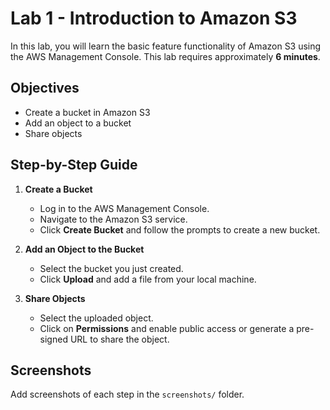 # Lab 1 - Introduction to Amazon S3

In this lab, you will learn the basic feature functionality of Amazon S3 using the AWS Management Console. This lab requires approximately **6 minutes**.

## Objectives
- Create a bucket in Amazon S3
- Add an object to a bucket
- Share objects

## Step-by-Step Guide

1. **Create a Bucket**
   - Log in to the AWS Management Console.
   - Navigate to the Amazon S3 service.
   - Click **Create Bucket** and follow the prompts to create a new bucket.

2. **Add an Object to the Bucket**
   - Select the bucket you just created.
   - Click **Upload** and add a file from your local machine.

3. **Share Objects**
   - Select the uploaded object.
   - Click on **Permissions** and enable public access or generate a pre-signed URL to share the object.

## Screenshots
Add screenshots of each step in the `screenshots/` folder.